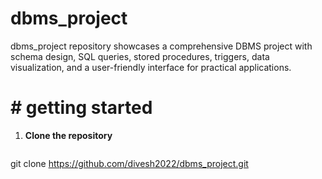 # dbms_project
dbms_project repository showcases a comprehensive DBMS project with schema design, SQL queries, stored procedures, triggers, data visualization, and a user-friendly interface for practical applications.
# # getting started

1. **Clone the repository**
   ```bash
   
git clone https://github.com/divesh2022/dbms_project.git
